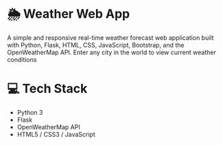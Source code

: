 # 🌦️ Weather Web App
A simple and responsive real-time weather forecast web application built with Python, Flask, HTML, CSS, JavaScript, Bootstrap, and the OpenWeatherMap API.
Enter any city in the world to view current weather conditions

# 💻 Tech Stack
- Python 3
- Flask
- OpenWeatherMap API
- HTML5 / CSS3 / JavaScript
  

